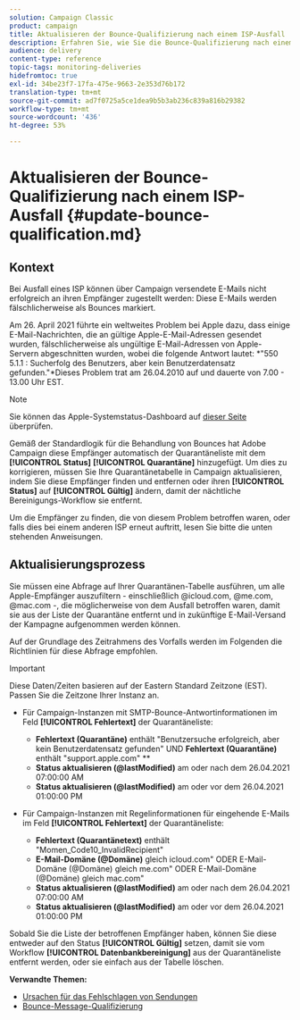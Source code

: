```yaml
---
solution: Campaign Classic
product: campaign
title: Aktualisieren der Bounce-Qualifizierung nach einem ISP-Ausfall
description: Erfahren Sie, wie Sie die Bounce-Qualifizierung nach einem ISP-Ausfall aktualisieren.
audience: delivery
content-type: reference
topic-tags: monitoring-deliveries
hidefromtoc: true
exl-id: 34be23f7-17fa-475e-9663-2e353d76b172
translation-type: tm+mt
source-git-commit: ad7f0725a5ce1dea9b5b3ab236c839a816b29382
workflow-type: tm+mt
source-wordcount: '436'
ht-degree: 53%

---
```


# Aktualisieren der Bounce-Qualifizierung nach einem ISP-Ausfall {#update-bounce-qualification.md}

## Kontext

Bei Ausfall eines ISP können über Campaign versendete E-Mails nicht erfolgreich an ihren Empfänger zugestellt werden: Diese E-Mails werden fälschlicherweise als Bounces markiert.

Am 26. April 2021 führte ein weltweites Problem bei Apple dazu, dass einige E-Mail-Nachrichten, die an gültige Apple-E-Mail-Adressen gesendet wurden, fälschlicherweise als ungültige E-Mail-Adressen von Apple-Servern abgeschnitten wurden, wobei die folgende Antwort lautet: *&quot;550 5.1.1 <email address>: Sucherfolg des Benutzers, aber kein Benutzerdatensatz gefunden.&quot;*Dieses Problem trat am 26.04.2010 auf und dauerte von 7.00 - 13.00 Uhr EST.

>[!NOTE]
>
>Sie können das Apple-Systemstatus-Dashboard auf [dieser Seite](https://www.apple.com/support/systemstatus/) überprüfen.

Gemäß der Standardlogik für die Behandlung von Bounces hat Adobe Campaign diese Empfänger automatisch der Quarantäneliste mit dem **[!UICONTROL Status]** **[!UICONTROL Quarantäne]** hinzugefügt. Um dies zu korrigieren, müssen Sie Ihre Quarantänetabelle in Campaign aktualisieren, indem Sie diese Empfänger finden und entfernen oder ihren **[!UICONTROL Status]** auf **[!UICONTROL Gültig]** ändern, damit der nächtliche Bereinigungs-Workflow sie entfernt.

Um die Empfänger zu finden, die von diesem Problem betroffen waren, oder falls dies bei einem anderen ISP erneut auftritt, lesen Sie bitte die unten stehenden Anweisungen.

## Aktualisierungsprozess

Sie müssen eine Abfrage auf Ihrer Quarantänen-Tabelle ausführen, um alle Apple-Empfänger auszufiltern - einschließlich @icloud.com, @me.com, @mac.com -, die möglicherweise von dem Ausfall betroffen waren, damit sie aus der Liste der Quarantäne entfernt und in zukünftige E-Mail-Versand der Kampagne aufgenommen werden können.

Auf der Grundlage des Zeitrahmens des Vorfalls werden im Folgenden die Richtlinien für diese Abfrage empfohlen.

>[!IMPORTANT]
>
>Diese Daten/Zeiten basieren auf der Eastern Standard Zeitzone (EST). Passen Sie die Zeitzone Ihrer Instanz an.

* Für Campaign-Instanzen mit SMTP-Bounce-Antwortinformationen im Feld **[!UICONTROL Fehlertext]** der Quarantäneliste:

   * **Fehlertext (Quarantäne)** enthält &quot;Benutzersuche erfolgreich, aber kein Benutzerdatensatz gefunden&quot; UND  **Fehlertext (Quarantäne)** enthält &quot;support.apple.com&quot; **
   * **Status aktualisieren (@lastModified)** am oder nach dem 26.04.2021 07:00:00 AM
   * **Status aktualisieren (@lastModified)** am oder vor dem 26.04.2021 01:00:00 PM

* Für Campaign-Instanzen mit Regelinformationen für eingehende E-Mails im Feld **[!UICONTROL Fehlertext]** der Quarantäneliste:

   * **Fehlertext (Quarantänetext)** enthält &quot;Momen_Code10_InvalidRecipient&quot;
   * **E-Mail-Domäne (@Domäne)**  gleich icloud.com&quot; ODER E-Mail-Domäne (@Domäne) gleich me.com&quot; ODER E-Mail-Domäne (@Domäne) gleich mac.com&quot;
   * **Status aktualisieren (@lastModified)** am oder nach dem 26.04.2021 07:00:00 AM
   * **Status aktualisieren (@lastModified)** am oder vor dem 26.04.2021 01:00:00 PM

Sobald Sie die Liste der betroffenen Empfänger haben, können Sie diese entweder auf den Status **[!UICONTROL Gültig]** setzen, damit sie vom Workflow **[!UICONTROL Datenbankbereinigung]** aus der Quarantäneliste entfernt werden, oder sie einfach aus der Tabelle löschen.

**Verwandte Themen:**
* [Ursachen für das Fehlschlagen von Sendungen](../../delivery/using/understanding-delivery-failures.md)
* [Bounce-Message-Qualifizierung](../../delivery/using/understanding-delivery-failures.md#bounce-mail-qualification)
